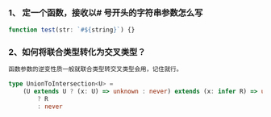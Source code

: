 ### 1、 定一个函数，接收以# 号开头的字符串参数怎么写
```ts
function test(str: `#${string}`) {}
```

### 2、如何将联合类型转化为交叉类型？
```ts
函数参数的逆变性质一般就联合类型转交叉类型会用，记住就行。

type UnionToIntersection<U> = 
    (U extends U ? (x: U) => unknown : never) extends (x: infer R) => unknown
        ? R
        : never
```
